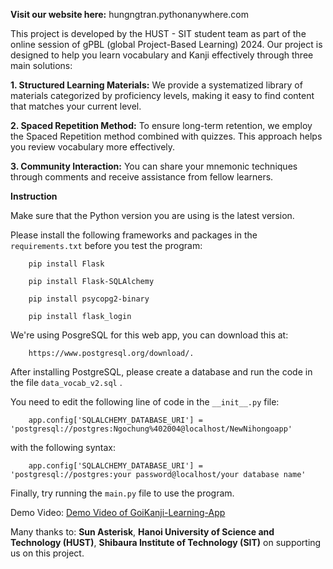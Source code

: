 **Visit our website here:** hungngtran.pythonanywhere.com

This project is developed by the HUST - SIT student team as part of the online session of gPBL (global Project-Based Learning) 2024. Our project is designed to help you learn vocabulary and Kanji effectively through three main solutions:

**1. Structured Learning Materials:** We provide a systematized library of materials categorized by proficiency levels, making it easy to find content that matches your current level.

**2. Spaced Repetition Method:** To ensure long-term retention, we employ the Spaced Repetition method combined with quizzes. This approach helps you review vocabulary more effectively.

**3. Community Interaction:** You can share your mnemonic techniques through comments and receive assistance from fellow learners.

**Instruction**

Make sure that the Python version you are using is the latest version.

Please install the following frameworks and packages in the `requirements.txt` before you test the program:

```
    pip install Flask

    pip install Flask-SQLAlchemy

    pip install psycopg2-binary

    pip install flask_login
```

We're using PosgreSQL for this web app, you can download this at:

```
    https://www.postgresql.org/download/.
```

After installing PostgreSQL, please create a database and run the code in the file `data_vocab_v2.sql` .

You need to edit the following line of code in the `__init__.py` file:

```
    app.config['SQLALCHEMY_DATABASE_URI'] = 'postgresql://postgres:Ngochung%402004@localhost/NewNihongoapp'
```

with the following syntax:

```
    app.config['SQLALCHEMY_DATABASE_URI'] = 'postgresql://postgres:your password@localhost/your database name'
```

Finally, try running the `main.py` file to use the program.

Demo Video:
[Demo Video of GoiKanji-Learning-App](https://drive.google.com/file/d/1KFPHlBEIqW6jflmphGkkFVQXISulyADR/view?usp=sharing)

Many thanks to: **Sun Asterisk**, **Hanoi University of Science and Technology (HUST)**, **Shibaura Institute of Technology (SIT)** on supporting us on this project.
